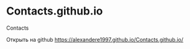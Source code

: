 # Contacts.github.io
Contacts

Открыть на github https://alexandere1997.github.io/Contacts.github.io/
